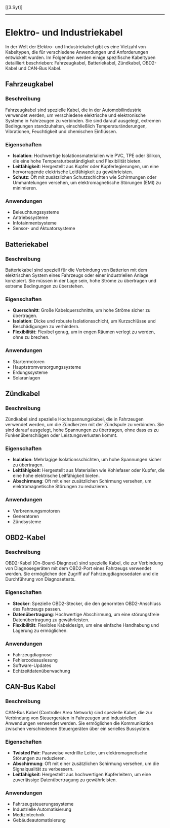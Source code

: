 [[3.Syt]]
___
# Elektro- und Industriekabel

In der Welt der Elektro- und Industriekabel gibt es eine Vielzahl von Kabeltypen, die für verschiedene Anwendungen und Anforderungen entwickelt wurden. Im Folgenden werden einige spezifische Kabeltypen detailliert beschrieben: Fahrzeugkabel, Batteriekabel, Zündkabel, OBD2-Kabel und CAN-Bus Kabel.

## Fahrzeugkabel

### Beschreibung
Fahrzeugkabel sind spezielle Kabel, die in der Automobilindustrie verwendet werden, um verschiedene elektrische und elektronische Systeme in Fahrzeugen zu verbinden. Sie sind darauf ausgelegt, extremen Bedingungen standzuhalten, einschließlich Temperaturänderungen, Vibrationen, Feuchtigkeit und chemischen Einflüssen.

### Eigenschaften
- **Isolation**: Hochwertige Isolationsmaterialien wie PVC, TPE oder Silikon, die eine hohe Temperaturbeständigkeit und Flexibilität bieten.
- **Leitfähigkeit**: Hergestellt aus Kupfer oder Kupferlegierungen, um eine hervorragende elektrische Leitfähigkeit zu gewährleisten.
- **Schutz**: Oft mit zusätzlichen Schutzschichten wie Schirmungen oder Ummantelungen versehen, um elektromagnetische Störungen (EMI) zu minimieren.

### Anwendungen
- Beleuchtungssysteme
- Antriebssysteme
- Infotainmentsysteme
- Sensor- und Aktuatorsysteme

## Batteriekabel

### Beschreibung
Batteriekabel sind speziell für die Verbindung von Batterien mit dem elektrischen System eines Fahrzeugs oder einer industriellen Anlage konzipiert. Sie müssen in der Lage sein, hohe Ströme zu übertragen und extreme Bedingungen zu überstehen.

### Eigenschaften
- **Querschnitt**: Große Kabelquerschnitte, um hohe Ströme sicher zu übertragen.
- **Isolation**: Dicke und robuste Isolationsschicht, um Kurzschlüsse und Beschädigungen zu verhindern.
- **Flexibilität**: Flexibel genug, um in engen Räumen verlegt zu werden, ohne zu brechen.

### Anwendungen
- Startermotoren
- Hauptstromversorgungssysteme
- Erdungssysteme
- Solaranlagen

## Zündkabel

### Beschreibung
Zündkabel sind spezielle Hochspannungskabel, die in Fahrzeugen verwendet werden, um die Zündkerzen mit der Zündspule zu verbinden. Sie sind darauf ausgelegt, hohe Spannungen zu übertragen, ohne dass es zu Funkenüberschlägen oder Leistungsverlusten kommt.

### Eigenschaften
- **Isolation**: Mehrlagige Isolationsschichten, um hohe Spannungen sicher zu übertragen.
- **Leitfähigkeit**: Hergestellt aus Materialien wie Kohlefaser oder Kupfer, die eine hohe elektrische Leitfähigkeit bieten.
- **Abschirmung**: Oft mit einer zusätzlichen Schirmung versehen, um elektromagnetische Störungen zu reduzieren.

### Anwendungen
- Verbrennungsmotoren
- Generatoren
- Zündsysteme

## OBD2-Kabel

### Beschreibung
OBD2-Kabel (On-Board-Diagnose) sind spezielle Kabel, die zur Verbindung von Diagnosegeräten mit dem OBD2-Port eines Fahrzeugs verwendet werden. Sie ermöglichen den Zugriff auf Fahrzeugdiagnosedaten und die Durchführung von Diagnosetests.

### Eigenschaften
- **Stecker**: Spezielle OBD2-Stecker, die den genormten OBD2-Anschluss des Fahrzeugs passen.
- **Datenübertragung**: Hochwertige Abschirmung, um eine störungsfreie Datenübertragung zu gewährleisten.
- **Flexibilität**: Flexibles Kabeldesign, um eine einfache Handhabung und Lagerung zu ermöglichen.

### Anwendungen
- Fahrzeugdiagnose
- Fehlercodeauslesung
- Software-Updates
- Echtzeitdatenüberwachung

## CAN-Bus Kabel

### Beschreibung
CAN-Bus Kabel (Controller Area Network) sind spezielle Kabel, die zur Verbindung von Steuergeräten in Fahrzeugen und industriellen Anwendungen verwendet werden. Sie ermöglichen die Kommunikation zwischen verschiedenen Steuergeräten über ein serielles Bussystem.

### Eigenschaften
- **Twisted Pair**: Paarweise verdrillte Leiter, um elektromagnetische Störungen zu reduzieren.
- **Abschirmung**: Oft mit einer zusätzlichen Schirmung versehen, um die Signalqualität zu verbessern.
- **Leitfähigkeit**: Hergestellt aus hochwertigen Kupferleitern, um eine zuverlässige Datenübertragung zu gewährleisten.

### Anwendungen
- Fahrzeugsteuerungssysteme
- Industrielle Automatisierung
- Medizintechnik
- Gebäudeautomatisierung
